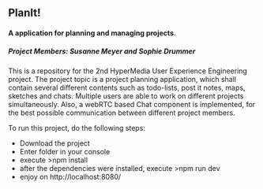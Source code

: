 ## PlanIt!
#### A application for planning and managing projects.
##### Project Members: Susanne Meyer and Sophie Drummer

This is a repository for the 2nd HyperMedia User Experience Engineering project.
The project topic is a project planning application, which shall contain several different contents such as todo-lists, post it notes, maps, sketches and chats.
Multiple users are able to work on different projects simultaneously.
Also, a webRTC based Chat component is implemented, for the best possible communication between different project members.

To run this project, do the following steps:  

* Download the project
* Enter folder in your console
* execute >npm install
* after the dependencies were installed, execute >npm run dev
* enjoy on http://localhost:8080/